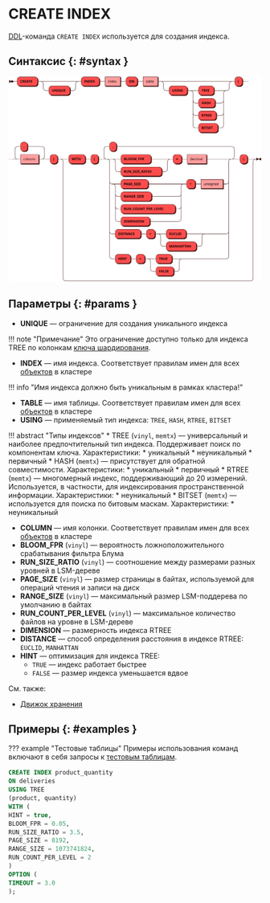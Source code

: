 # CREATE INDEX

[DDL](ddl.md)-команда `CREATE INDEX` используется для создания индекса.

## Синтаксис {: #syntax }

![CREATE INDEX](../../images/ebnf/create_index.svg)

## Параметры {: #params }

* **UNIQUE** — ограничение для создания уникального индекса

!!! note "Примечание"
    Это ограничение доступно только для индекса TREE по колонкам
    [ключа шардирования](../../overview/glossary.md#sharding_key).

* **INDEX** — имя индекса. Соответствует правилам имен для всех
[объектов](object.md) в кластере

!!! info "Имя индекса должно быть уникальным в рамках кластера!"

* **TABLE** — имя таблицы. Соответствует правилам имен для всех
[объектов](object.md) в кластере
* **USING** — применяемый тип индекса: `TREE`, `HASH`, `RTREE`, `BITSET`

!!! abstract "Типы индексов"
    * TREE (`vinyl`, `memtx`) — универсальный и наиболее предпочтительный тип индекса. Поддерживает поиск по компонентам ключа. Характеристики:
        * уникальный
        * неуникальный
        * первичный
    * HASH (`memtx`) — присутствует для обратной совместимости. Характеристики:
        * уникальный
        * первичный
    * RTREE (`memtx`) — многомерный индекс, поддерживающий до 20 измерений. Используется, в частности, для индексирования пространственной информации. Характеристики:
        * неуникальный
    * BITSET (`memtx`) — используется для поиска по битовым маскам. Характеристики:
        * неуникальный

* **COLUMN** — имя колонки. Соответствует правилам имен для всех
[объектов](object.md) в кластере
* **BLOOM_FPR** (`vinyl`) — вероятность ложноположительного срабатывания фильтра Блума
* **RUN_SIZE_RATIO** (`vinyl`) — соотношение между размерами разных уровней в LSM-дереве
* **PAGE_SIZE** (`vinyl`) — размер страницы в байтах, используемой для операций чтения и записи на диск
* **RANGE_SIZE** (`vinyl`) — максимальный размер LSM-поддерева по умолчанию в байтах
* **RUN_COUNT_PER_LEVEL** (`vinyl`) — максимальное количество файлов на уровне в LSM-дереве
* **DIMENSION** — размерность индекса RTREE
* **DISTANCE** — способ определения расстояния в индексе RTREE: `EUCLID`, `MANHATTAN`
* **HINT** — оптимизация для индекса TREE:
    * `TRUE` — индекс работает быстрее
    * `FALSE` — размер индекса уменьшается вдвое

См. также:

* [Движок хранения](../../overview/glossary.md#db_engine)

## Примеры {: #examples }

??? example "Тестовые таблицы"
    Примеры использования команд включают в себя запросы к [тестовым
    таблицам](../legend.md).

```sql
CREATE INDEX product_quantity
ON deliveries
USING TREE
(product, quantity)
WITH (
HINT = true,
BLOOM_FPR = 0.05,
RUN_SIZE_RATIO = 3.5,
PAGE_SIZE = 8192,
RANGE_SIZE = 1073741824,
RUN_COUNT_PER_LEVEL = 2
)
OPTION (
TIMEOUT = 3.0
);
```
